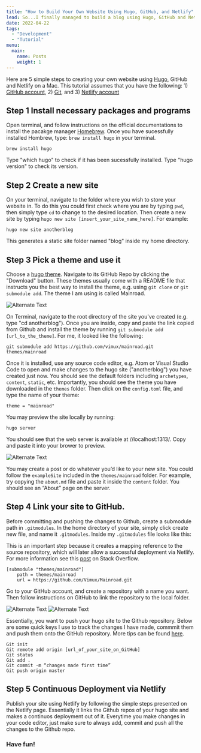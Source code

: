 ```yaml
---
title: "How to Build Your Own Website Using Hugo, GitHub, and Netlify"
lead: So...I finally managed to build a blog using Hugo, GitHub and Netlify!
date: 2022-04-22
tags:
  - "Development"
  - "Tutorial"
menu:
  main:
    name: Posts
    weight: 1
---
```


Here are 5 simple steps to creating your own website using [Hugo], GitHub and Netlify on a Mac. This tutorial assumes that you have the following: 1) [GitHub account], 2) [Git], and 3) [Netlify account]

## Step 1 Install necessary packages and programs

Open terminal, and follow instructions on the official documentations to install the pacakge manager [Homebrew]. Once you have sucessfully installed Hombrew, type: `brew install hugo` in your terminal.

```
brew install hugo
```
Type "which hugo" to check if it has been sucessfully installed. Type "hugo version" to check its version. 

## Step 2 Create a new site

On your terminal, navigate to the folder where you wish to store your website in. To do this you could first check where you are by typing `pwd`, then simply type `cd` to change to the desired location. Then create a new site by typing `hugo new site [insert_your_site_name_here]`. For example:

```
hugo new site anotherblog
```
This generates a static site folder named "blog" inside my home directory.

## Step 3 Pick a theme and use it

Choose a [hugo theme]. Navigate to its GitHub Repo by clicking the "Download" button. These themes usually come with a README file that instructs you the best way to install the theme, e.g. using `git clone` or `git submodule add`. The theme I am using is called Mainroad.

![Alternate Text](/img/mainroad_page.png)

On Terminal, navigate to the root directory of the site you've created (e.g. type "cd anotherblog"). Once you are inside, copy and paste the link copied from Github and install the theme by running `git submodule add [url_to_the_theme]`. For me, it looked like the following:

```
git submodule add https://github.com/vimux/mainroad.git themes/mainroad
```

Once it is installed, use any source code editor, e.g. Atom or Visual Studio Code to open and make changes to the hugo site ("anotherblog") you have created just now. You should see the default folders including `archetypes`, `content`, `static`, etc. Importantly, you should see the theme you have downloaded in the `themes` folder. Then click on the `config.toml` file, and type the name of your theme:

```
theme = "mainroad"
```

You may preview the site locally by running:

```
hugo server
```
You should see that the web server is available at //localhost:1313/. Copy and paste it into your brower to preview.

![Alternate Text](/img/hugo_server.png)

You may create a post or do whatever you’d like to your new site. You could follow the `exampleSite` included in the `themes/mainroad` folder. For example, try copying the `about.md` file and paste it inside the `content` folder. You should see an “About” page on the server.

## Step 4 Link your site to GitHub.

Before committing and pushing the changes to Github, create a submodule path in `.gitmodules`. In the home directory of your site, simply click create new file, and name it `.gitmodules`. Inside my `.gitmodules` file looks like this:

This is an important step because it creates a mapping reference to the source repository, which will later allow a successful deployment via Netlify. For more information see this [post] on Stack Overflow.

```
[submodule "themes/mainroad"]
    path = themes/mainroad
    url = https://github.com/Vimux/Mainroad.git
```

Go to your GitHub account, and create a repository with a name you want. Then follow instructions on GitHub to link the repository to the local folder.

![Alternate Text](/img/github_creat_repo.png)
![Alternate Text](/img/repo_instruct.png)

Essentially, you want to push your hugo site to the Github repository. Below are some quick keys I use to track the changes I have made, commmit them and push them onto the GitHub repository. More tips can be found [here].

```
Git init
Git remote add origin [url_of_your_site_on_GitHub]
Git status
Git add .
Git commit -m “changes made first time”
Git push origin master
```

## Step 5 Continuous Deployment via Netlify

Publish your site using Netlify by following the simple steps presented on the Netlify page. Essentially it links the Github repos of your hugo site and makes a continuos deployment out of it. Everytime you make changes in your code editor, just make sure to always add, commit and push all the changes to the Github repo.

### Have fun!

[GitHub account]: https://github.com/
[Git]: https://git-scm.com/book/en/v2/Getting-Started-Installing-Git
[Netlify account]: https://www.netlify.com/
[Hugo]:https://gohugo.io/documentation/
[Homebrew]: https://brew.sh/
[hugo theme]: https://themes.gohugo.io/
[post]:https://stackoverflow.com/questions/53625208/failing-to-deploy-website-on-netlify-when-trying-to-use-alternate-hexo-theme
[here]: https://www.earthdatascience.org/workshops/intro-version-control-git/basic-git-commands/